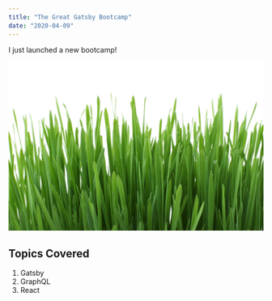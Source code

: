 ```yaml
---
title: "The Great Gatsby Bootcamp"
date: "2020-04-09"
---
```


I just launched a new bootcamp!

![Grass](green-grass-41324.jpg)

## Topics Covered

1. Gatsby
2. GraphQL
3. React
